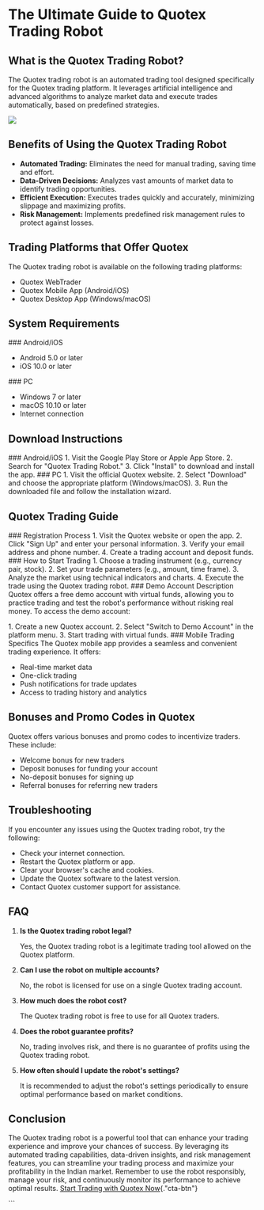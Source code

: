# The Ultimate Guide to Quotex Trading Robot

## What is the Quotex Trading Robot?

The Quotex trading robot is an automated trading tool designed
specifically for the Quotex trading platform. It leverages artificial
intelligence and advanced algorithms to analyze market data and execute
trades automatically, based on predefined strategies.

[![](https://static.quotex.io/files/4_en/300_250.jpg)](https://traff.sbs/brokerqxlid)

## Benefits of Using the Quotex Trading Robot

-   **Automated Trading:** Eliminates the need for manual trading,
    saving time and effort.
-   **Data-Driven Decisions:** Analyzes vast amounts of market data to
    identify trading opportunities.
-   **Efficient Execution:** Executes trades quickly and accurately,
    minimizing slippage and maximizing profits.
-   **Risk Management:** Implements predefined risk management rules to
    protect against losses.

## Trading Platforms that Offer Quotex

The Quotex trading robot is available on the following trading
platforms:

-   Quotex WebTrader
-   Quotex Mobile App (Android/iOS)
-   Quotex Desktop App (Windows/macOS)

## System Requirements

\### Android/iOS

-   Android 5.0 or later
-   iOS 10.0 or later

\### PC

-   Windows 7 or later
-   macOS 10.10 or later
-   Internet connection

## Download Instructions

\### Android/iOS 1. Visit the Google Play Store or Apple App Store. 2.
Search for "Quotex Trading Robot." 3. Click "Install" to
download and install the app. \### PC 1. Visit the official Quotex
website. 2. Select "Download" and choose the appropriate platform
(Windows/macOS). 3. Run the downloaded file and follow the installation
wizard.

## Quotex Trading Guide

\### Registration Process 1. Visit the Quotex website or open the app.
2. Click "Sign Up" and enter your personal information. 3. Verify
your email address and phone number. 4. Create a trading account and
deposit funds. \### How to Start Trading 1. Choose a trading instrument
(e.g., currency pair, stock). 2. Set your trade parameters (e.g.,
amount, time frame). 3. Analyze the market using technical indicators
and charts. 4. Execute the trade using the Quotex trading robot. \###
Demo Account Description Quotex offers a free demo account with virtual
funds, allowing you to practice trading and test the robot\'s
performance without risking real money. To access the demo account:

1\. Create a new Quotex account. 2. Select "Switch to Demo
Account" in the platform menu. 3. Start trading with virtual funds.
\### Mobile Trading Specifics The Quotex mobile app provides a seamless
and convenient trading experience. It offers:

-   Real-time market data
-   One-click trading
-   Push notifications for trade updates
-   Access to trading history and analytics

## Bonuses and Promo Codes in Quotex

Quotex offers various bonuses and promo codes to incentivize traders.
These include:

-   Welcome bonus for new traders
-   Deposit bonuses for funding your account
-   No-deposit bonuses for signing up
-   Referral bonuses for referring new traders

## Troubleshooting

If you encounter any issues using the Quotex trading robot, try the
following:

-   Check your internet connection.
-   Restart the Quotex platform or app.
-   Clear your browser\'s cache and cookies.
-   Update the Quotex software to the latest version.
-   Contact Quotex customer support for assistance.

## FAQ

1.  **Is the Quotex trading robot legal?**

    Yes, the Quotex trading robot is a legitimate trading tool allowed
    on the Quotex platform.

2.  **Can I use the robot on multiple accounts?**

    No, the robot is licensed for use on a single Quotex trading
    account.

3.  **How much does the robot cost?**

    The Quotex trading robot is free to use for all Quotex traders.

4.  **Does the robot guarantee profits?**

    No, trading involves risk, and there is no guarantee of profits
    using the Quotex trading robot.

5.  **How often should I update the robot\'s settings?**

    It is recommended to adjust the robot\'s settings periodically to
    ensure optimal performance based on market conditions.

## Conclusion

The Quotex trading robot is a powerful tool that can enhance your
trading experience and improve your chances of success. By leveraging
its automated trading capabilities, data-driven insights, and risk
management features, you can streamline your trading process and
maximize your profitability in the Indian market. Remember to use the
robot responsibly, manage your risk, and continuously monitor its
performance to achieve optimal results. [Start Trading with Quotex
Now](\%22https://traff.sbs/brokerqxlid\%22){."cta-btn"}

\`\`\`

